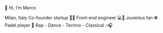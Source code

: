 👋 Hi, I’m Marco

Milan, Italy
Co-founder startup 📲🧔
Front-end engineer 💻🧔
Juventus fan ⚽
Padel player 🎾
Rap - Dance - Techno - Classical 🎶🎧
